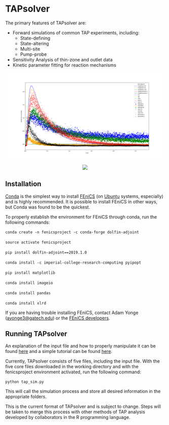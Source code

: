 
# TAPsolver

The primary features of TAPsolver are:
 * Forward simulations of common TAP experiments, including:
   * State-defining
   * State-altering
   * Multi-site 
   * Pump-probe 
 * Sensitivity Analysis of thin-zone and outlet data
 * Kinetic parameter fitting for reaction mechanisms

<p align="center">
  <img src="https://github.com/medford-group/TAPsolver/blob/master/docs/figures/expSimExample.png">
</p>

<p align="center">
  <img src="https://github.com/medford-group/TAPsolver/blob/master/docs/figures/CO.gif">
</p>

## Installation

[Conda](https://docs.conda.io/projects/conda/en/latest/user-guide/install) is the simplest way to install [FEniCS](https://fenicsproject.org/) (on [Ubuntu](https://tutorials.ubuntu.com/tutorial/tutorial-ubuntu-on-windows#0) systems, especially) and is highly recommended. It is possible to install FEniCS in other ways, but Conda was found to be the quickest.

To properly establish the environment for FEniCS through conda, run the following commands:

	conda create -n fenicsproject -c conda-forge dolfin-adjoint

	source activate fenicsproject

	pip install dolfin-adjoint==2019.1.0

	conda install -c imperial-college-research-computing pyipopt

	pip install matplotlib

	conda install imageio

	conda install pandas

	conda install xlrd

If you are having trouble installing FEniCS, contact Adam Yonge (ayonge3@gatech.edu) or the [FEniCS developers](https://fenicsproject.org/community/).

## Running TAPsolver

An explanation of the input file and how to properly manipulate it can be found [here](https://github.com/medford-group/TAPsolver/tree/master/docs/resources/input_file) and a simple tutorial can be found [here](https://github.com/medford-group/TAPsolver/tree/master/docs/resources/examples/coAdsorption).

Currently, TAPsolver consists of five files, including the input file. With the five core files downloaded in the working directory and with the fenicsproject environment activated, run the following command:

	python tap_sim.py

This will call the simulation process and store all desired information in the appropriate folders.  

This is the current format of TAPsolver and is subject to change. Steps will be taken to merge this process with other methods of TAP analysis developed by collaborators in the R programming language. 
